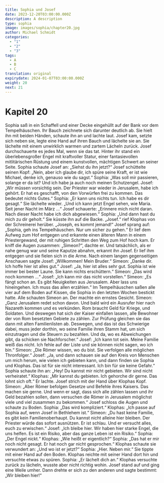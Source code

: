 ```yaml
---
title: Sophia und Josef
date: 2023-12-20T03:00:00.000Z
description: A description
type: sophia
image: images/sophia/chapter20.jpg
author: Michael Schmidt
categories:
  - "1"
  - "2"
  - "3"
tags:
  - A
  - B
  - C
translation: original
expirydate: 2024-01-07T03:00:00.000Z
weight: 20
next: 21
---
```


# Kapitel 20

Sophia saß in ein Schaffell und einer Decke eingehüllt auf der Bank vor dem Tempelhäuschen.
Ihr Bauch zeichnete sich darunter deutlich ab.
Sie hielt ihn mit beiden Händen, schaute ihn an und lachte laut.
Josef kam, setzte sich neben sie, legte eine Hand auf ihren Bauch und lächelte sie an.
Sie lächelte mit einem unwirklich warmen und zartem Lächeln zurück.
Josef durchschauerte es jedes Mal, wenn sie das tat.
Hinter ihr stand ein überlebensgroßer Engel mit kraftvoller Statur, einer fantasievollen mitlitärischen Rüstung und einem kunstvollen, mächtigen Schwert an seiner Seite.
Sophia schaute Josef an: „Siehst du ihn jetzt?“
Josef schüttelte seinen Kopf: „Nein, aber ich glaube dir, ich spüre seine Kraft, er ist wie Michael, denke ich, genauso wie du sagst.“
Sophia: „Was soll mir passieren, solange er da ist?
Und ich habe ja auch noch meinen Schutzengel.
Josef: „Wir müssen vorsichtig sein.
Der Priester war wieder in Jerusalem, habe ich gehört.
Er hat es geschafft, von den Vorwürfen frei zu kommen.
Das bedeutet nichts Gutes.“
Sophia: „Er kann uns nichts tun.
Ich habe es dir gesagt.“
Sie lächelte wieder.
„Und ich kann jetzt Engel sehen, wie Maria.
Seit jener Nacht im März ...“
Josef schauerte: „Erinnere mich nicht daran.
Nach dieser Nacht habe ich dich abgewiesen.“
Sophia: „Und dann hast du mich zu dir geholt.“
Sie küsste ihn auf die Backe.
„Josef.“
rief Klophas von der Schreinerei herüber.
„Joseph, es kommt jemand!“
Josef sprang auf: „Sophia, geh ins Tempelhäuschen.
Nur um sicher zu gehen.“
Er lief dem Aufweg zum Hof entgegen und erkannte einen älteren Mann in einem Priestergewand, der mit ruhigen Schritten den Weg zum Hof hoch kam.
Er kniff die Augen zusammen: „Simeon?“, dachte er.
Und tatsächlich, als er nahe genug war und seine Kaputze abnahm, erkannt ihn Josef.
Er lief ihm entgegen und sie fielen sich in die Arme.
Nach einem langen gegenseitigen Anschauen sagte Josef: „Willkommen! Mein Bruder.“
Simeon: „Danke dir.
Ich hoffe hier ist alles gut.“
Josef: „Ja, hier ist alles sehr gut.
Sophia ist wie immer bei bester Laune.
Sie kann nichts erschüttern.“
Simeon: „Das wird noch kommen ...“
Josef: „Ich kann mir das nicht vorstellen.“
Simeon: „Es fängt schon an.
Es gibt Neuigkeiten aus Jerusalem.
Aber lass uns hineingehen.
Ich muss das allen erzählen.“
Im Tempelhäuschen saßen alle vier auf dem Boden auf Kissen, die Sophia in den letzten Wochen bestickt hatte.
Alle schauten Simeon an.
Der machte ein ernstes Gesicht.
Simeon: „Ganz Jerusalem redet schon davon.
Und bald wird ein Ausrufer hier nach Nazareth kommen und es verkünden.
Rom braucht Geld für Kriege, und Soldaten.
Und deswegen hat sich der Kaiser einfallen lassen, alle Bewohner der von Rom besetzten Gebiete zu zählen.
Zur Prüfung gleichen sie das dann mit alten Familienlisten ab.
Deswegen, und das ist das Schwierige dabei, muss jeder dorthin, wo seine Familie ihren Stamm hat, um sich einzutragen und die Steuern zu bezahlen.
Und da, wo es Abweichungen gibt, da schicken sie Nachforscher.“
Josef: „Ich kann tot sein.
Meine Familie weiß das nicht.
Ich fehle auf der Liste und sie können nicht sagen, wo ich bin.“
Simeon: „Die Römer wissen, wo du bist.
Sie verfolgen alle möglichen Thronfolger.“
Josef: „Ja, und dann schauen sie auf den Kreis von Menschen um mich herum, wie vielen ich gebieten kann, und dann finden sie Sophia und Klophas.
Das ist für sie nicht interessant.
Ich bin für sie keine Gefahr.“
Sophia schaute ihn an: „Hey! Du kannst mir nicht gebieten.
Wir sind nicht verheiratet.“
Klophas: „Mir kannst du gebieten.
Ich gehorche dir gerne.
Das lohnt sich oft.“
Er lachte.
Josef strich mit der Hand über Klophas Kopf.
Simeon: „Aber Römer befolgen Gesetze und Befehle ihres Kaisers.
Das machen sie gerne.
Und wenn er sagt, dass sich alle zählen lassen und ihr Geld bezahlen sollen, dann versuchen die Römer in Jerusalem möglichst viele und viel zusammen zu bekommen.“
Josef schloss die Augen und schaute zu Boden.
Sophia: „Das wird kompliziert.“
Klophas: „Ich passe auf Sophia auf, wenn Josef in Bethlehem ist.“
Simeon: „Du hast keine Familie, es gibt kein Familienoberhaupt.
Du kannst nicht alleine hier bleiben.
Der Priester würde das sofort ausnützen.
Er ist schlau.
Und er versucht alles, euch zu erwischen.“
Josef: „Ich bleibe hier.
Wir haben hier starke Engel, die uns helfen.
Es ist ein Risiko, aber das ganze Leben ist ein Risiko.“
Sophia: „Der Engel nickt.“
Klophas: „Wie heißt er eigentlich?“
Sophia: „Das hat er mir noch nicht gesagt.
Er hat noch gar nicht gesprochen.“
Klophas schaute sie verwundert an: „Und wo ist er jetzt?“
Sophia: „Hier.
Neben mir.“
Sie tippte mit einer Hand auf den Boden.
Klophas reichte mit seiner Hand dort hin und versuchte etwas zu spüren.
Sophia: „Er lächelt dich an.“
Klophas versuchte zurück zu lächeln, wusste aber nicht richtig wohin.
Josef stand auf und ging eine Weile umher.
Dann drehte er sich zu den anderen und sagte bestimmt: „Wir bleiben hier!“
